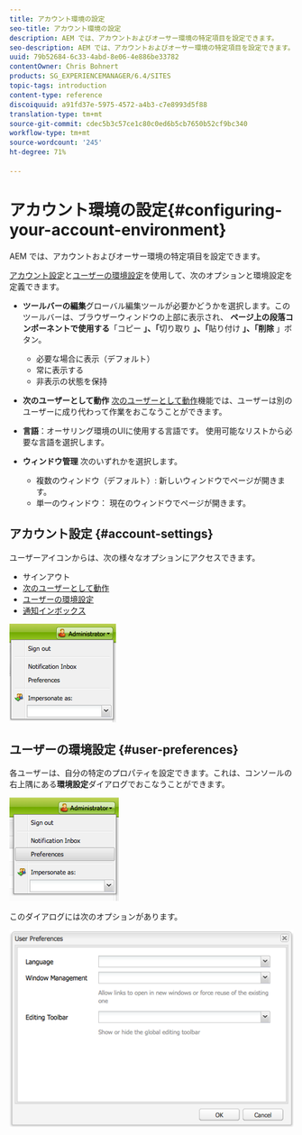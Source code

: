 ```yaml
---
title: アカウント環境の設定
seo-title: アカウント環境の設定
description: AEM では、アカウントおよびオーサー環境の特定項目を設定できます。
seo-description: AEM では、アカウントおよびオーサー環境の特定項目を設定できます。
uuid: 79b52684-6c33-4abd-8e06-4e886be33782
contentOwner: Chris Bohnert
products: SG_EXPERIENCEMANAGER/6.4/SITES
topic-tags: introduction
content-type: reference
discoiquuid: a91fd37e-5975-4572-a4b3-c7e8993d5f88
translation-type: tm+mt
source-git-commit: cdec5b3c57ce1c80c0ed6b5cb7650b52cf9bc340
workflow-type: tm+mt
source-wordcount: '245'
ht-degree: 71%

---
```



# アカウント環境の設定{#configuring-your-account-environment}

AEM では、アカウントおよびオーサー環境の特定項目を設定できます。

[アカウント設定](#account-settings)と[ユーザーの環境設定](#user-preferences)を使用して、次のオプションと環境設定を定義できます。

* **ツールバーの編集**&#x200B;グローバル編集ツールが必要かどうかを選択します。このツールバーは、ブラウザーウィンドウの上部に表示され、 
**ページ上の段落コンポーネントで使用する**「コピー **」、「**&#x200B;切り取り **」、「**&#x200B;貼り付け **」、「削除** 」ボタン。

   * 必要な場合に表示（デフォルト）
   * 常に表示する
   * 非表示の状態を保持

* **次のユーザーとして動作**
[次のユーザーとして動作](/help/sites-administering/security.md#impersonating-another-user)機能では、ユーザーは別のユーザーに成り代わって作業をおこなうことができます。

* **言語**：オーサリング環境のUIに使用する言語です。 使用可能なリストから必要な言語を選択します。

* **ウィンドウ管理**
次のいずれかを選択します。

   * 複数のウィンドウ（デフォルト）: 新しいウィンドウでページが開きます。
   * 単一のウィンドウ： 現在のウィンドウでページが開きます。

## アカウント設定 {#account-settings}

ユーザーアイコンからは、次の様々なオプションにアクセスできます。

* サインアウト
* [次のユーザーとして動作](/help/sites-administering/security.md#impersonating-another-user)
* [ユーザーの環境設定](#user-preferences)
* [通知インボックス](/help/sites-classic-ui-authoring/author-env-inbox.md)

![chlimage_1-170](assets/chlimage_1-170.png)

## ユーザーの環境設定 {#user-preferences}

各ユーザーは、自分の特定のプロパティを設定できます。これは、コンソールの右上隅にある&#x200B;**環境設定**&#x200B;ダイアログでおこなうことができます。

![screen_shot_2012-02-08at105033am](assets/screen_shot_2012-02-08at105033am.png)

このダイアログには次のオプションがあります。

![chlimage_1-171](assets/chlimage_1-171.png)

